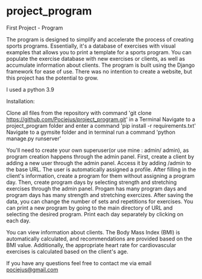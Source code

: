 # project_program
First Project - Program

The program is designed to simplify and accelerate the process of creating sports programs. Essentially, it's a database of exercises with visual examples that allows you to print a template for a sports program. You can populate the exercise database with new exercises or clients, as well as accumulate information about clients. The program is built using the Django framework for ease of use. There was no intention to create a website, but this project has the potential to grow.

I used a python 3.9 

Installation:

Clone all files from the repository with command 'git clone https://github.com/Pociejus/project_program.git' in a Terminal
Navigate to a project_program folder and enter a command 'pip install -r requirements.txt'
Navigate to a gymsite folder and in terminal run a command 'python manage.py runserver'


You'll need to create your own superuser(or use mine : admin/ admin), as program creation happens through the admin panel. First, create a client by adding a new user through the admin panel. Access it by adding /admin to the base URL. The user is automatically assigned a profile.
After filling in the client's information, create a program for them without assigning a program day. Then, create program days by selecting strength and stretching exercises through the admin panel. Progam has many program days and program days has many strength and stretching exercizes. 
After saving the data, you can change the number of sets and repetitions for exercises. You can print a new program by going to the main directory of URL and selecting the desired program. Print each day separately by clicking on each day.

You can view information about clients. The Body Mass Index (BMI) is automatically calculated, and recommendations are provided based on the BMI value. Additionally, the appropriate heart rate for cardiovascular exercises is calculated based on the client's age.

If you have any questions feel free to contact me via email pociejus@gmail.com
